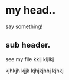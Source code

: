 # my head..

say something!


## sub header.

see my file 
kklj
kljlkj

kjhkjh
kjjk
kjhjkjhhj
kjhkj

